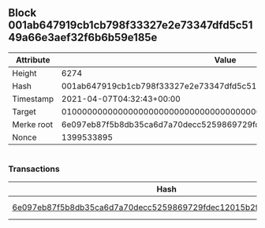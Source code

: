 ## Block 001ab647919cb1cb798f33327e2e73347dfd5c5149a66e3aef32f6b6b59e185e

Attribute | Value
--- | ---
Height | 6274
Hash | 001ab647919cb1cb798f33327e2e73347dfd5c5149a66e3aef32f6b6b59e185e
Timestamp | 2021-04-07T04:32:43+00:00
Target | 0100000000000000000000000000000000000000000000000000000000000000
Merke root | 6e097eb87f5b8db35ca6d7a70decc5259869729fdec12015b2fa660a9ea0beb1
Nonce | 1399533895

```

```

### Transactions

Hash | Amount
--- | ---
[6e097eb87f5b8db35ca6d7a70decc5259869729fdec12015b2fa660a9ea0beb1](6e097eb87f5b8db35ca6d7a70decc5259869729fdec12015b2fa660a9ea0beb1.md) | 10.00000000 SKEPTI 
